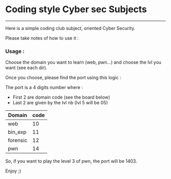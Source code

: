 # Coding style Cyber sec Subjects

---

Here is a simple coding club subject, oriented Cyber Security.

Please take notes of how to use it :

### Usage :

Choose the domain you want to learn (web, pwn...) and choose the lvl you want (see each dir).

Once you choose, please find the port using this logic :

The port is a 4 digits number where :
- First 2 are domain code (see the board below)
- Last 2 are given by the lvl nb (lvl 5 will be 05)


| Domain   | code |
|----------|------|
| web      | 10   |
| bin_exp  | 11   |
| forensic | 12   |
| pwn      | 14   |

So, if you want to play the level 3 of pwn, the port will be 1403.

Enjoy ;)
